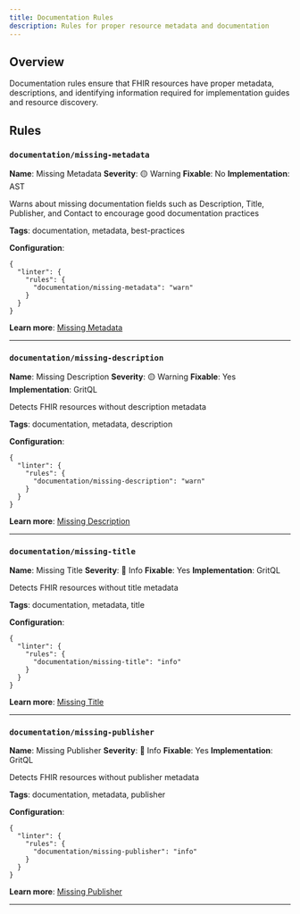 ```yaml
---
title: Documentation Rules
description: Rules for proper resource metadata and documentation
---
```


## Overview

Documentation rules ensure that FHIR resources have proper metadata, descriptions,
and identifying information required for implementation guides and resource discovery.

## Rules

### `documentation/missing-metadata`

**Name**: Missing Metadata
**Severity**: 🟡 Warning
**Fixable**: No
**Implementation**: AST

Warns about missing documentation fields such as Description, Title, Publisher, and Contact to encourage good documentation practices

**Tags**: documentation, metadata, best-practices

**Configuration**:

```jsonc
{
  "linter": {
    "rules": {
      "documentation/missing-metadata": "warn"
    }
  }
}
```

**Learn more**: [Missing Metadata](https://octofhir.github.io/fsh-lint-rs/rules/documentation/missing-metadata)

---

### `documentation/missing-description`

**Name**: Missing Description
**Severity**: 🟡 Warning
**Fixable**: Yes
**Implementation**: GritQL

Detects FHIR resources without description metadata

**Tags**: documentation, metadata, description

**Configuration**:

```jsonc
{
  "linter": {
    "rules": {
      "documentation/missing-description": "warn"
    }
  }
}
```

**Learn more**: [Missing Description](https://octofhir.github.io/fsh-lint-rs/rules/documentation/missing-description)

---

### `documentation/missing-title`

**Name**: Missing Title
**Severity**: 🔵 Info
**Fixable**: Yes
**Implementation**: GritQL

Detects FHIR resources without title metadata

**Tags**: documentation, metadata, title

**Configuration**:

```jsonc
{
  "linter": {
    "rules": {
      "documentation/missing-title": "info"
    }
  }
}
```

**Learn more**: [Missing Title](https://octofhir.github.io/fsh-lint-rs/rules/documentation/missing-title)

---

### `documentation/missing-publisher`

**Name**: Missing Publisher
**Severity**: 🔵 Info
**Fixable**: Yes
**Implementation**: GritQL

Detects FHIR resources without publisher metadata

**Tags**: documentation, metadata, publisher

**Configuration**:

```jsonc
{
  "linter": {
    "rules": {
      "documentation/missing-publisher": "info"
    }
  }
}
```

**Learn more**: [Missing Publisher](https://octofhir.github.io/fsh-lint-rs/rules/documentation/missing-publisher)

---

